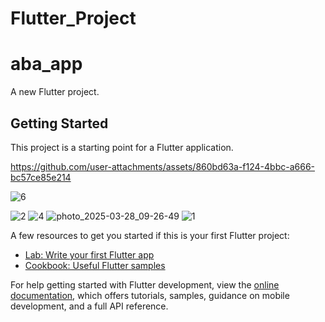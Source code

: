 # Flutter_Project
# aba_app

A new Flutter project.

## Getting Started

This project is a starting point for a Flutter application.



https://github.com/user-attachments/assets/860bd63a-f124-4bbc-a666-bc57ce85e214



![6](https://github.com/user-attachments/assets/7b02b6a9-a00d-4733-8517-b2922a7fb8f6)

![2](https://github.com/user-attachments/assets/0a90d8a4-dcd2-464c-b2a0-eb4c43bc4a20)
![4](https://github.com/user-attachments/assets/50f6956e-5280-4f78-9f26-8b09bc4cb68d)
![photo_2025-03-28_09-26-49](https://github.com/user-attachments/assets/853ba106-7874-46f9-953e-30c465f758a7)
![1](https://github.com/user-attachments/assets/07ccc4b7-1972-4e11-9554-48b586cd4ead)

A few resources to get you started if this is your first Flutter project:

- [Lab: Write your first Flutter app](https://docs.flutter.dev/get-started/codelab)
- [Cookbook: Useful Flutter samples](https://docs.flutter.dev/cookbook)

For help getting started with Flutter development, view the
[online documentation](https://docs.flutter.dev/), which offers tutorials,
samples, guidance on mobile development, and a full API reference.
